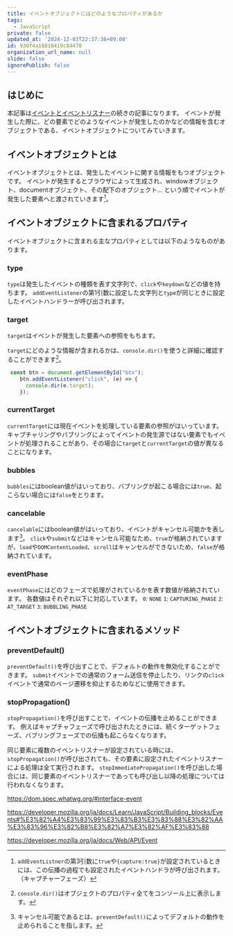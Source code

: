 ```yaml
---
title: イベントオブジェクトにはどのようなプロパティがあるか
tags:
  - JavaScript
private: false
updated_at: '2024-12-03T22:37:36+09:00'
id: 930f4a18810419c84470
organization_url_name: null
slide: false
ignorePublish: false
---
```

## はじめに
本記事は[イベントとイベントリスナー](https://qiita.com/axoloto210/items/bcd567e377f9b07fc569)の続きの記事になります。
イベントが発生した際に、どの要素でどのようなイベントが発生したのかなどの情報を含むオブジェクトである、イベントオブジェクトについてみていきます。

## イベントオブジェクトとは
イベントオブジェクトとは、発生したイベントに関する情報をもつオブジェクトです。
イベントが発生するとブラウザによって生成され、windowオブジェクト、documentオブジェクト、その配下のオブジェクト... という順でイベントが発生した要素へと渡されていきます[^1]。

## イベントオブジェクトに含まれるプロパティ
イベントオブジェクトに含まれる主なプロパティとしては以下のようなものがあります。
### type
`type`は発生したイベントの種類を表す文字列で、`click`や`keydown`などの値を持ちます。
`addEventListener`の第1引数に設定した文字列と`type`が同じときに設定したイベントハンドラーが呼び出されます。

### target
`target`はイベントが発生した要素への参照をもちます。

`target`にどのような情報が含まれるかは、`console.dir()`を使うと詳細に確認することができます[^2]。
```js
 const btn = document.getElementById("btn");
    btn.addEventListener("click", (e) => {
      console.dir(e.target);
    });
```

### currentTarget
`currentTarget`には現在イベントを処理している要素の参照がはいっています。
キャプチャリングやバブリングによってイベントの発生源ではない要素でもイベントが処理されることがあり、その場合に`target`と`currentTarget`の値が異なることになります。

### bubbles
`bubbles`にはboolean値がはいっており、バブリングが起こる場合には`true`、起こらない場合には`false`をとります。

### cancelable
`cancelable`にはboolean値がはいっており、イベントがキャンセル可能かを表します[^3]。
`click`や`submit`などはキャンセル可能なため、`true`が格納されていますが、`load`や`DOMContentLoaded`、`scroll`はキャンセルができないため、`false`が格納されています。

### eventPhase
`eventPhase`にはどのフェーズで処理がされているかを表す数値が格納されています。
各数値はそれぞれ以下に対応しています。
`0`: `NONE`
`1`: `CAPTURING_PHASE`
`2`: `AT_TARGET`
`3`: `BUBBLING_PHASE`


## イベントオブジェクトに含まれるメソッド
### preventDefault()
`preventDefault()`を呼び出すことで、デフォルトの動作を無効化することができます。
`submit`イベントでの通常のフォーム送信を停止したり、リンクの`click`イベントで通常のページ遷移を抑止するためなどに使用できます。

### stopPropagation()
`stopPropagation()`を呼び出すことで、イベントの伝播を止めることができます。
例えばキャプチャフェーズで呼び出されたときには、続くターゲットフェーズ、バブリングフェーズでの伝播も起こらなくなります。

同じ要素に複数のイベントリスナーが設定されている時には、`stopPropagation()`が呼び出されても、その要素に設定されたイベントリスナーによる処理は全て実行されます。
`stopImmediatePropagation()`を呼び出した場合には、同じ要素のイベントリスナーであっても呼び出し以降の処理については行われなくなります。

https://dom.spec.whatwg.org/#interface-event

https://developer.mozilla.org/ja/docs/Learn/JavaScript/Building_blocks/Events#%E3%82%A4%E3%83%99%E3%83%B3%E3%83%88%E3%82%AA%E3%83%96%E3%82%B8%E3%82%A7%E3%82%AF%E3%83%88

https://developer.mozilla.org/ja/docs/Web/API/Event

[^1]:`addEventListner`の第3引数に`true`や`{capture:true}`が設定されているときには、この伝播の過程でも設定されたイベントハンドラが呼び出されます。（キャプチャーフェーズ）
[^2]:`console.dir()`はオブジェクトのプロパティ全てをコンソール上に表示します。
[^3]: キャンセル可能であるとは、`preventDefault()`によってデフォルトの動作を止められることを指します。
